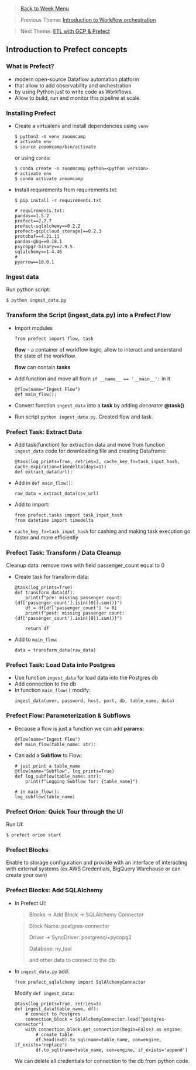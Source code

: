 >[Back to Week Menu](README.md)

>Previous Theme: [Introduction to Workflow orchestration](workflow_orchestration.md)

>Next Theme: [ETL with GCP & Prefect](etl_gcp_prefect.md)

## Introduction to Prefect concepts

### What is Prefect?

- modern open-source Dataflow automation platform
- that allow to add observability and orchestration
- by using Python just to write code as Workflows.
- Allow to build, run and monitor this pipeline at scale.

### Installing Prefect
- Create a virtualenv and install dependencies using `venv`
  ```
  $ python3 -m venv zooomcamp
  # activate env
  $ source zooomcamp/bin/activate
  ```
  or using `conda`:
  ```
  $ conda create -n zooomcamp python=<python version>
  # activate env
  $ conda activate zooomcamp
  ```
- Install requirements from requirements.txt:
  ```
  $ pip install -r requirements.txt
  ```

  ```
  # requirements.txt:
  pandas==1.5.2
  prefect==2.7.7
  prefect-sqlalchemy==0.2.2
  prefect-gcp[cloud_storage]==0.2.3
  protobuf==4.21.11
  pandas-gbq==0.18.1
  psycopg2-binary==2.9.5
  sqlalchemy==1.4.46
  #
  pyarrow==10.0.1
  ```

### Ingest data
Run python script:
```
$ python ingest_data.py
```

### Transform the Script (ingest_data.py) into a Prefect Flow

- Import modules
  ```
  from prefect import flow, task
  ```
  **flow** - a container of workflow logic, allow to interact and understand the state of the workflow.
  
  **flow** can contain **tasks**

- Add function and move all from `if __name__ == '__main__':` in it
  ```
  @flow(name="Ingest Flow")
  def main_flow():
  ```

- Convert function `ingest_data` into a **task** by adding *decorator* **@task()**
- Run script `python ingest_data.py`. Created flow and task. 

### Prefect Task: Extract Data
- Add task(function) for extraction data and move from function `ingest_data`
code for downloading file and creating Dataframe:
  ```
  @task(log_prints=True, retries=3, cache_key_fn=task_input_hash, cache_expiration=timedelta(days=1))
  def extract_data(url):
  ```
- Add in `def main_flow()`:
  ```
  raw_data = extract_data(csv_url)
  ```
- Add to import:
  ```
  from prefect.tasks import task_input_hash
  from datetime import timedelta
  ```
- `cache_key_fn=task_input_hash` for cashing and making task execution go faster and more efficiently

### Prefect Task: Transform / Data Cleanup
Cleanup data: remove rows with field passenger_count equal to 0
- Create task for transform data:
  ```
  @task(log_prints=True)
  def transform_data(df):
      print(f"pre: missing passenger count: {df['passenger_count'].isin([0]).sum()}")
      df = df[df['passenger_count'] != 0]
      print(f"post: missing passenger count: {df['passenger_count'].isin([0]).sum()}")
  
      return df
  ```
- Add to `main_flow`:
  ```
  data = transform_data(raw_data)
  ```

### Prefect Task: Load Data into Postgres
- Use function `ingest_data` for load data into the Postgres db
- Add connection to the db
- In function `main_flow()` modify:
  ```
  ingest_data(user, password, host, port, db, table_name, data)
  ```

### Prefect Flow: Parameterization & Subflows
- Because a flow is just a function we can add **params**:
  ```
  @flow(name="Ingest Flow")
  def main_flow(table_name: str):
  ```
- Can add a **Subflow** to Flow:
  ```
  # just print a table_name
  @flow(name="Subflow", log_prints=True)
  def log_subflow(table_name: str):
      print(f"Logging Subflow for: {table_name}")
  
  # in main_flow():
  log_subflow(table_name)
  
  ```

### Prefect Orion: Quick Tour through the UI
Run UI:
```
$ prefect orion start
```

### Prefect Blocks
Enable to storage configuration and provide with an interface of interacting with external systems (ex.AWS Credentials, BigQuery Warehouse or can create your own)


### Prefect Blocks: Add SQLAlchemy
- In Prefect UI:
  > Blocks -> Add Block -> SQLAlchemy Connector
  
  > Block Name: postgres-connector
  >
  > Driver -> SyncDriver: postgresql+pycopg2 
  >
  > Database: ny_taxi
  >
  > and other data to connect to the db 

- In `ingest_data.py` add:
  ```
  from prefect_sqlalchemy import SqlAlchemyConnector
  ```
  Modify `def ingest_data`:
  ```
  @task(log_prints=True, retries=3)
  def ingest_data(table_name, df):
      # connect to Postgres
      connection_block = SqlAlchemyConnector.load("postgres-connector")
      with connection_block.get_connection(begin=False) as engine:
          # create table
          df.head(n=0).to_sql(name=table_name, con=engine, if_exists='replace')
          df.to_sql(name=table_name, con=engine, if_exists='append')
  ```
  We can delete all credentials for connection to the db from python code.
